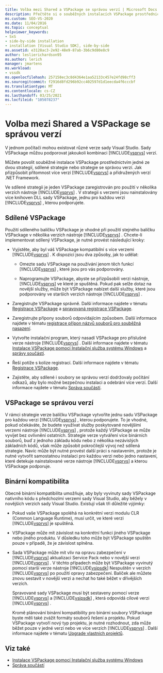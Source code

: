 ```yaml
---
title: Volba mezi Shared a VSPackage se správou verzí | Microsoft Docs
description: Přečtěte si o souběžných instalacích VSPackage prostřednictvím sdílených nebo verzí sady Visual Studio a .NET Framework.
ms.custom: SEO-VS-2020
ms.date: 11/04/2016
ms.topic: conceptual
helpviewer_keywords:
- SxS
- side-by-side installation
- installation [Visual Studio SDK], side-by-side
ms.assetid: e3128ac3-2e92-48e9-87ab-3b6c9d80e8c9
author: leslierichardson95
ms.author: lerich
manager: jmartens
ms.workload:
- vssdk
ms.openlocfilehash: 257158ec3c8d4364e1aa52133c457e24fd98cff3
ms.sourcegitcommit: f2916d8fd296b92cc402597d1d1eecda4f6cccbf
ms.translationtype: MT
ms.contentlocale: cs-CZ
ms.lasthandoff: 03/25/2021
ms.locfileid: "105078237"
---
```

# <a name="choose-between-shared-and-versioned-vspackages"></a>Volba mezi Shared a VSPackage se správou verzí
V jednom počítači mohou existovat různé verze sady Visual Studio. Sady VSPackage můžou podporovat jakoukoli kombinaci [!INCLUDE[vsprvs](../code-quality/includes/vsprvs_md.md)] verzí.

 Můžete povolit souběžné instalace VSPackage prostřednictvím jedné ze dvou strategií, sdílené strategie nebo strategie se správou verzí. Jak přizpůsobit přítomnost více verzí [!INCLUDE[vsprvs](../code-quality/includes/vsprvs_md.md)] a přidružených verzí .NET Framework.

 Ve sdílené strategii je jeden VSPackage zaregistrován pro použití v několika verzích nástroje [!INCLUDE[vsprvs](../code-quality/includes/vsprvs_md.md)] . V strategii s verzemi jsou nainstalovány více knihoven DLL sady VSPackage, jednu pro každou verzi [!INCLUDE[vsprvs](../code-quality/includes/vsprvs_md.md)] , kterou podporujete.

## <a name="shared-vspackages"></a>Sdílené VSPackage
 Použití sdíleného balíčku VSPackage je vhodné při použití stejného balíčku VSPackage v několika verzích nástroje [!INCLUDE[vsprvs](../code-quality/includes/vsprvs_md.md)] . Chcete-li implementovat sdílený VSPackage, je nutné provést následující kroky:

- Vyjistěte, aby byl váš VSPackage kompatibilní s více verzemi [!INCLUDE[vsprvs](../code-quality/includes/vsprvs_md.md)] . K dispozici jsou dva způsoby, jak to udělat:

  - Omezte sadu VSPackage na používání jenom těch funkcí [!INCLUDE[vsprvs](../code-quality/includes/vsprvs_md.md)] , které jsou pro vás podporovány.

  - Naprogramujte VSPackage, abyste se přizpůsobili verzi nástroje, [!INCLUDE[vsprvs](../code-quality/includes/vsprvs_md.md)] ve které je spuštěná. Pokud pak selže dotaz na novější služby, může být VSPackage nabízet další služby, které jsou podporovány ve starších verzích nástroje [!INCLUDE[vsprvs](../code-quality/includes/vsprvs_md.md)] .

- Zaregistrujte VSPackage správně. Další informace najdete v tématu [Registrace VSPackage](../extensibility/internals/vspackage-registration.md) a [spravovaná registrace VSPackage](/previous-versions/bb166783(v=vs.100)).

- Zaregistrujte přípony souborů odpovídajícím způsobem. Další informace najdete v tématu [registrace přípon názvů souborů pro souběžná nasazení](../extensibility/registering-file-name-extensions-for-side-by-side-deployments.md).

- Vytvořte instalační program, který nasadí VSPackage pro příslušné verze nástroje [!INCLUDE[vsprvs](../code-quality/includes/vsprvs_md.md)] . Další informace najdete v tématu [Instalace VSPackage pomocí Instalační služba systému Windows](../extensibility/internals/installing-vspackages-with-windows-installer.md) a [správy součástí](../extensibility/internals/component-management.md).

- Řeší potíže s kolize registrací. Další informace najdete v tématu [Registrace VSPackage](../extensibility/internals/vspackage-registration.md).

- Zajistěte, aby sdílené i soubory se správou verzí dodržovaly počítání odkazů, aby bylo možné bezpečnou instalaci a odebrání více verzí. Další informace najdete v tématu [Správa součástí](../extensibility/internals/component-management.md).

## <a name="versioned-vspackages"></a>VSPackage se správou verzí
 V rámci strategie verze balíčku VSPackage vytvoříte jednu sadu VSPackage pro každou verzi [!INCLUDE[vsprvs](../code-quality/includes/vsprvs_md.md)] , kterou podporujete. To je vhodné, pokud očekáváte, že budete využívat služby poskytované novějšími verzemi nástroje [!INCLUDE[vsprvs](../code-quality/includes/vsprvs_md.md)] , protože každý VSPackage se může vyvíjet bez ovlivnění ostatních. Strategie verze vytváření více binárních souborů, buď z jednoho základu kódu nebo z několika nezávislých základních kódů, však může způsobit pokročilejší vývoj než sdílená strategie. Navíc může být nutné provést další práci s nastavením, protože je nutné vytvořit samostatnou instalaci pro každou verzi nebo jedno nastavení, které detekuje nainstalované verze nástroje [!INCLUDE[vsprvs](../code-quality/includes/vsprvs_md.md)] a kterou VSPackage podporuje.

## <a name="binary-compatibility"></a>Binární kompatibilita
 Obecně binární kompatibilita umožňuje, aby byly vyvinuty sady VSPackage nativního kódu s předchozími verzemi sady Visual Studio, aby běžely v novějších verzích sady Visual Studio. Existují však tři důležité výjimky:

- Pokud vaše VSPackage spoléhá na konkrétní verzi modulu CLR (Common Language Runtime), musí určit, ve které verzi [!INCLUDE[vsprvs](../code-quality/includes/vsprvs_md.md)] je spuštěná.

- VSPackage může mít závislost na konkrétní funkci jiného VSPackage nebo jiného produktu. V důsledku toho může být VSPackage spuštěn pouze v případě, že je závislost splněna.

- Sada VSPackage může mít vliv na opravu zabezpečení v [!INCLUDE[vsprvs](../code-quality/includes/vsprvs_md.md)] aktualizaci Service Pack nebo v novější verzi [!INCLUDE[vsprvs](../code-quality/includes/vsprvs_md.md)] . V těchto případech může být VSPackage vyvinutý pomocí starší verze nástroje [!INCLUDE[vsipsdk](../extensibility/includes/vsipsdk_md.md)] Nespuštěn v verzích [!INCLUDE[vsprvs](../code-quality/includes/vsprvs_md.md)] po použití opravy zabezpečení. Balíček ale můžete znovu sestavit v novější verzi a nechat ho také běžet v dřívějších verzích.

  Spravované sady VSPackage musí být sestaveny pomocí verze [!INCLUDE[vsprvs](../code-quality/includes/vsprvs_md.md)] a [!INCLUDE[vsipsdk](../extensibility/includes/vsipsdk_md.md)] , která odpovídá cílové verzi [!INCLUDE[vsprvs](../code-quality/includes/vsprvs_md.md)] .

  Kromě plánování binární kompatibility pro binární soubory VSPackage byste měli také zvážit formáty souborů řešení a projektu. Pokud VSPackage vytvoří nový typ projektu, je nutné rozhodnout, zda může běžet pouze v jedné verzi nebo ve více verzích [!INCLUDE[vsprvs](../code-quality/includes/vsprvs_md.md)] . Další informace najdete v tématu [Upgrade vlastních projektů](../extensibility/internals/upgrading-projects.md#upgrading-custom-projects).

## <a name="see-also"></a>Viz také
- [Instalace VSPackage pomocí Instalační služba systému Windows](../extensibility/internals/installing-vspackages-with-windows-installer.md)
- [Správa součástí](../extensibility/internals/component-management.md)